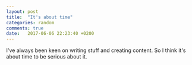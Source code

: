 ```yaml
---
layout: post
title:  "It's about time"
categories: random
comments: true
date:   2017-06-06 22:23:40 +0200
---
```


I've always been keen on writing stuff and creating content. So I think it's about
time to be serious about it.
